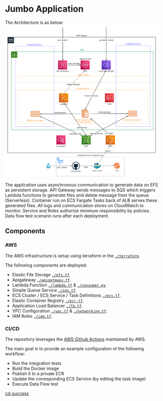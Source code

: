 # Jumbo Application
The Architecture is as below:
![Data Flow](https://github.com/rskaradag/jumbo/blob/master/data-flow.PNG?raw=true)

The application uses asynchronous communication to generate data on EFS as persistent storage. API Gateway sends messages to SQS which triggers Lambda functions to generate files and delete message from the queue (Serverless). Container run on ECS Fargate Tasks back of ALB serves these generated files. All logs and communication stores on CloudWatch to monitor. Service and Roles authorize minimum responsibility by policies. Data flow test scenario runs after each deployment.

## Components
### AWS

The AWS infrastructure is setup using terraform in the [`./terraform`](./Terraform).

The following components are deployed:
 -  Elastic File Storage [`./efs.tf`](./Terraform/efs.tf).
 -  Apigateway [`./apigateway.tf`](./Terraform/apigateway.tf).
 -  Lambda Function [`./lambda.tf`](./Terraform/lambda.tf) & [`./consumer.py`](./Terraform/Lambda/consumer.py).
 -  Simple Queue Service [`./sqs.tf`](./Terraform/sqs.tf).
 -  ECS Cluster / ECS Service / Task Definitions [`./ecs.tf`](./Terraform/ecs.tf).
 -  Elastic Container Registry [`./ecr.tf`](./Terraform/ecr.tf).
 -  Application Load Balancer [`./lb.tf`](./Terraform/lb.tf).
 -  VPC Configuration [`./vpc.tf`](./Terraform/vpc.tf) & [`./networking.tf`](./Terraform/networking.tf).
 -  IAM Roles [`./iam.tf`](./Terraform/iam.tf).


### CI/CD

The repository leverages the [AWS Github Actions](https://github.com/aws-actions/) maintained by AWS.

The main goal is to provide an example configuration of the following workflow:

- Run the integration tests
- Build the Docker image
- Publish it to a private ECR
- Update the corresponding ECS Service (by editing the task image)
- Execute Data Flow test

[cd-success](https://github.com/rskaradag/jumbo/actions/runs/3231143245)
